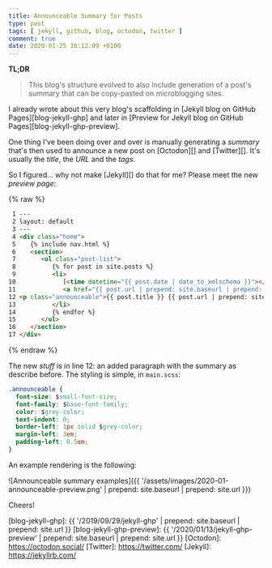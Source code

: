 ```yaml
---
title: Announceable Summary for Posts
type: post
tags: [ jekyll, github, blog, octodon, twitter ]
comment: true
date: 2020-01-25 16:12:09 +0100
---
```


**TL;DR**

> This blog's structure evolved to also include generation of a post's
> summary that can be copy-pasted on microblogging sites.

I already wrote about this very blog's scaffolding in [Jekyll blog on GitHub
Pages][blog-jekyll-ghp] and later in [Preview for Jekyll blog on GitHub
Pages][blog-jekyll-ghp-preview].

One thing I've been doing over and over is manually generating a *summary*
that's then used to announce a new post on [Octodon][] and [Twitter][]. It's
usually the *title*, the *URL* and the *tags*.

So I figured... why not make [Jekyll][] do that for me? Please meet the new
*preview page*:

{% raw %}
```html
 1 ---
 2 layout: default
 3 ---
 4 <div class="home">
 5    {% include nav.html %}
 6    <section>
 7       <ul class="post-list">
 8          {% for post in site.posts %}
 9          <li>
10             [<time datetime="{{ post.date | date_to_xmlschema }}"></time>{{ post.date | date: "%Y-%m-%d" }}]
11             <a href="{{ post.url | prepend: site.baseurl | prepend: site.url }}">{{ post.title }}</a>
12 <p class="announceable">{{ post.title }} {{ post.url | prepend: site.baseurl | prepend: site.url }}{% if post.tags.size > 0 %}{% for post_tag in post.tags %} #{{ post_tag | slugify | replace: "-", "_" }}{% endfor %}{% endif %}</p>
13          </li>
14          {% endfor %}
15       </ul>
16    </section>
17 </div>
```
{% endraw %}

The new *stuff* is in line 12: an added paragraph with the summary as
describe before. The styling is simple, in `main.scss`:

```css
.announceable {
  font-size: $small-font-size;
  font-family: $base-font-family;
  color: $grey-color;
  text-indent: 0;
  border-left: 1px solid $grey-color;
  margin-left: 3em;
  padding-left: 0.5em;
}
```

An example rendering is the following:

![Announceable summary examples]({{ '/assets/images/2020-01-announceable-preview.png' | prepend: site.baseurl | prepend: site.url }})

Cheers!

[blog-jekyll-ghp]: {{ '/2019/09/29/jekyll-ghp' | prepend: site.baseurl | prepend: site.url }}
[blog-jekyll-ghp-preview]: {{ '/2020/01/13/jekyll-ghp-preview' | prepend: site.baseurl | prepend: site.url }}
[Octodon]: https://octodon.social/
[Twitter]: https://twitter.com/
[Jekyll]: https://jekyllrb.com/

